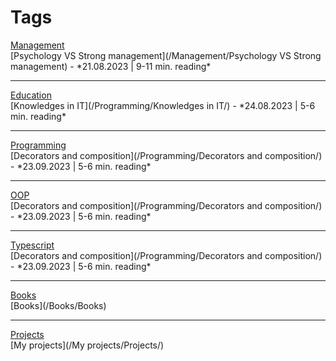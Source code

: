 # **Tags**
<link href="/stylesheets/tags.css" rel="stylesheet" type="text/css"/>
<div class="tags">
    <div class='tag'>
        <a href='#Management'>Management</a>
    </div>
</div>
[Psychology VS Strong management](/Management/Psychology VS Strong management) - *21.08.2023 | 9-11 min. reading*

---
<div class="tags">
    <div class='tag'>
        <a href='/tags/#Education'>Education</a>
    </div>
</div>
[Knowledges in IT](/Programming/Knowledges in IT/) - *24.08.2023 | 5-6 min. reading*

---
<div class="tags">
    <div class='tag'>
        <a href='/tags/#Programming'>Programming</a>
    </div>
</div>
[Decorators and composition](/Programming/Decorators and composition/) - *23.09.2023 | 5-6 min. reading*

---
<div class="tags">
    <div class='tag'>
        <a href='/tags/#OOP'>OOP</a>
    </div>
</div>
[Decorators and composition](/Programming/Decorators and composition/) - *23.09.2023 | 5-6 min. reading*

---
<div class="tags">
    <div class='tag'>
        <a href='/tags/#Typescript'>Typescript</a>
    </div>
</div>
[Decorators and composition](/Programming/Decorators and composition/) - *23.09.2023 | 5-6 min. reading*

---
<div class="tags">
    <div class='tag'>
        <a href='/tags/#Books'>Books</a>
    </div>
</div>
[Books](/Books/Books)

---
<div class="tags">
    <div class='tag'>
        <a href='/tags/#Projects'>Projects</a>
    </div>
</div>
[My projects](/My projects/Projects/)